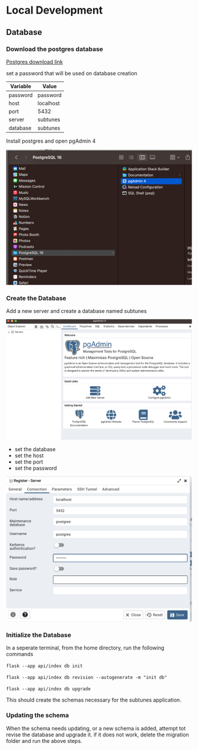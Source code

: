 # Local Development

## Database
### Download the postgres database
[Postgres download link](https://www.postgresql.org/download/macosx/)  

set a password that will be used on database creation

| Variable | Value|
| ------------- | ------------- |
| password  | password  |
| host  | localhost  |
| port  | 5432  |
| server  | subtunes  |
| database  | subtunes  |

Install postgres and open pgAdmin 4  

![alt text](static/pgadmin4.png)  

### Create the Database
Add a new server and create a database named subtunes

![alt text](static/pgadminHome.png)  

- set the database
- set the host 
- set the port 
- set the password

![alt text](static/pgadminServerMenu.png)  

### Initialize the Database

In a seperate terminal, from the home directory, run the following commands

``` flask --app api/index db init ```

``` flask --app api/index db revision --autogenerate -m "init db" ```

``` flask --app api/index db upgrade ```

This should create the schemas necessary for the subtunes application.

### Updating the schema
When the schema needs updating, or a new schema is added, attempt tot revise the database and upgrade it. if it does not work, delete the migration folder and run the above steps.
